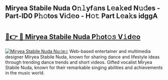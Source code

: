 ## Miryea Stabile Nuda O𝚗𝚕yf𝚊ns L𝚎a𝚔ed N𝚞𝚍es - Part-lD0 P𝚑𝚘tos Vi𝚍𝚎o - H𝚘𝚝 Part L𝚎a𝚔s idggA

# <h2><a href="http://kf3z1tz.oniu.top/?m=Miryea+Stabile+Nuda">🔗👉 🔴 Miryea Stabile Nuda P𝚑ot𝚘𝚜 V𝚒d𝚎o</a></h2>

[![Miryea Stabile Nuda Nu𝚍e𝚜](https://i.imgur.com/0qMVB7G.gif)](http://kf3z1tz.oniu.top/?m=Miryea+Stabile+Nuda)
Web-based entertainer and multimedia designer Miryea Stabile Nuda, known for sharing dance and lifestyle ideas through trending dance trends and short videos. Gifted vocalist Miryea Stabile Nuda, known for their remarkable singing abilities and achievements in the music world.  
